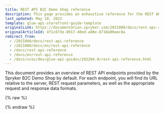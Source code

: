 ```yaml
---
title: REST API B2C Demo Shop reference
description: This page provides an exhaustive reference for the REST API endpoints present in the Spryker B2C demo Shop by default with the corresponding parameters and data formats.
last_updated: May 10, 2022
template: glue-api-storefront-guide-template
originalLink: https://documentation.spryker.com/2021080/docs/rest-api-reference
originalArticleId: 4f1c673e-8917-40ed-a88e-8710a00aec8a
redirect_from:
  - /2021080/docs/rest-api-reference
  - /2021080/docs/en/rest-api-reference
  - /docs/rest-api-reference
  - /docs/en/rest-api-reference
  - /docs/scos/dev/glue-api-guides/202204.0/rest-api-reference.html
---
```


This document provides an overview of REST API endpoints provided by the Spryker B2C Demo Shop by default. For each endpoint, you will find its URL relative to the server, REST request parameters, as well as the appropriate request and response data formats.

<div id="swagger-ui"></div>

{% raw %}
<link rel="stylesheet" type="text/css" href="https://cdnjs.cloudflare.com/ajax/libs/swagger-ui/3.22.1/swagger-ui.css" />
<script src="https://cdnjs.cloudflare.com/ajax/libs/swagger-ui/3.22.1/swagger-ui-standalone-preset.js"></script>
<script src="https://cdnjs.cloudflare.com/ajax/libs/swagger-ui/3.22.1/swagger-ui-bundle.js"></script>
<script>
const swaggerContainer = document.getElementById('swagger-ui');
if(swaggerContainer) { 
    console.log('start'); const ui = SwaggerUIBundle({
        url: 'https://spryker.s3.eu-central-1.amazonaws.com/docs/scos/dev/glue-api-guides/202204.0/b2c_spryker_rest_api.schema.json',
        dom_id: '#swagger-ui', deepLinking: true, presets: [
            SwaggerUIBundle.presets.apis, SwaggerUIStandalonePreset
        ],
        enableCORS: false, layout: 'BaseLayout', supportedSubmitMethods: []
    });
    console.log(ui); window.ui = ui 
}
</script>
{% endraw %}
